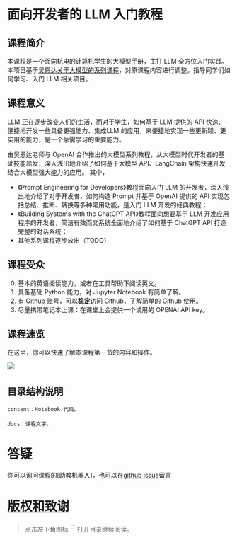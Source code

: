 
# 面向开发者的 LLM 入门教程

## 课程简介

本课程是一个面向杭电的计算机学生的大模型手册，主打 LLM 全方位入门实践。本项目基于[吴恩达关于大模型的系列课程](https://learn.deeplearning.ai)，对原课程内容进行调整。指导同学们如何学习、入门 LLM 相关项目。

## 课程意义

LLM 正在逐步改变人们的生活，而对于学生，如何基于 LLM 提供的 API 快速、便捷地开发一些具备更强能力、集成LLM 的应用，来便捷地实现一些更新颖、更实用的能力，是一个急需学习的重要能力。

由吴恩达老师与 OpenAI 合作推出的大模型系列教程，从大模型时代开发者的基础技能出发，深入浅出地介绍了如何基于大模型 API、LangChain 架构快速开发结合大模型强大能力的应用。
其中，
- 《Prompt Engineering for Developers》教程面向入门 LLM 的开发者，深入浅出地介绍了对于开发者，如何构造 Prompt 并基于 OpenAI 提供的 API 实现包括总结、推断、转换等多种常用功能，是入门 LLM 开发的经典教程；
- 《Building Systems with the ChatGPT API》教程面向想要基于 LLM 开发应用程序的开发者，简洁有效而又系统全面地介绍了如何基于 ChatGPT API 打造完整的对话系统；
- 其他系列课程逐步放出（TODO）

## 课程受众

0. 基本的英语阅读能力，或者在工具帮助下阅读英文。
1. 具备基础 Python 能力，对 Jupyter Notebook 有简单了解。
2. 有 Github 账号，可以**稳定**访问 Github，了解简单的 Github 使用。
3. 尽量携带笔记本上课：在课堂上会提供一个试用的 OPENAI API key。

## 课程速览

在这里，你可以快速了解本课程第一节的内容和操作。

![](./figures/quick.gif)

## 目录结构说明

    content：Notebook 代码。

    docs：课程文字。

# 答疑

你可以询问课程的[助教机器人]，也可以在[github issue](https://github.com/whitewum/llm-cookbook/issues/new)留言


# [版权和致谢](./Acknowledge.md)



> 点击左下角图标<img src="./figures/icon.png" width="20" height="20">打开目录继续阅读。